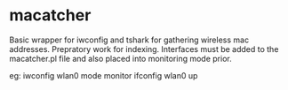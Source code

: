 # macatcher

Basic wrapper for iwconfig and tshark for gathering wireless mac addresses.  Prepratory work for indexing.
Interfaces must be added to the macatcher.pl file and also placed into monitoring mode prior.

eg:
iwconfig wlan0 mode monitor
ifconfig wlan0 up

